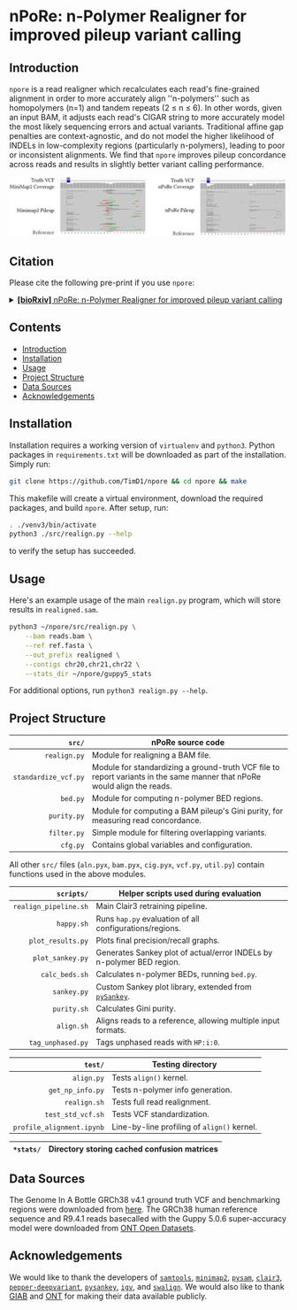 # nPoRe: n-Polymer Realigner for improved pileup variant calling

## Introduction
`npore` is a read realigner which recalculates each read's fine-grained alignment in order to more accurately align ''n-polymers'' such as homopolymers (n=1) and tandem repeats (2 &leq; n &leq; 6). In other words, given an input BAM, it adjusts each read's CIGAR string to more accurately model the most likely sequencing errors and actual variants. Traditional affine gap penalties are context-agnostic, and do not model the higher likelihood of INDELs in low-complexity regions (particularly n-polymers), leading to poor or inconsistent alignments. We find that `npore` improves pileup concordance across reads and results in slightly better variant calling performance.
<div align="center">
<img src="img/npore_pileup.png" width="720p" alt="npore vs minimap2 pileup comparison">
</div>


## Citation
Please cite the following pre-print if you use `npore`:

<details>
<summary>
<a href=""><b>[bioRxiv]</b> nPoRe: n-Polymer Realigner for improved pileup variant calling</a>
</summary>

@article {dunn-npore,
    author = {Dunn, Tim and Blaauw, David and Das, Reetuparna and Narayanasamy, Satish},
    title = {nPoRe: n-Polymer Realigner for improved pileup variant calling},
    elocation-id = {2022.02.15.480561},
    year = {2022},
    doi = {10.1101/2022.02.15.480561},
    publisher = {Cold Spring Harbor Laboratory},
    URL = {https://www.biorxiv.org/content/early/2022/02/18/2022.02.15.480561},
    eprint = {https://www.biorxiv.org/content/early/2022/02/18/2022.02.15.480561.full.pdf},
    journal = {bioRxiv}
}
</details>

## Contents

* [Introduction](#introduction)
* [Installation](#installation)
* [Usage](#usage)
* [Project Structure](#project-structure)
* [Data Sources](#data-sources)
* [Acknowledgements](#acknowledgements)

## Installation
Installation requires a working version of `virtualenv` and `python3`. Python packages in `requirements.txt` will be downloaded as part of the installation. Simply run:

```bash
git clone https://github.com/TimD1/npore && cd npore && make
```

This makefile will create a virtual environment, download the required packages, and build `npore`. After setup, run:

```bash
. ./venv3/bin/activate
python3 ./src/realign.py --help
```

to verify the setup has succeeded.

## Usage
Here's an example usage of the main `realign.py` program, which will store results in `realigned.sam`.

```bash
python3 ~/npore/src/realign.py \
    --bam reads.bam \
    --ref ref.fasta \
    --out_prefix realigned \
    --contigs chr20,chr21,chr22 \
    --stats_dir ~/npore/guppy5_stats
```
For additional options, run `python3 realign.py --help`.

## Project Structure
`src/` | nPoRe source code
---: | ---
`realign.py` | Module for realigning a BAM file.
`standardize_vcf.py` | Module for standardizing a ground-truth VCF file to report variants in the same manner that nPoRe would align the reads.
`bed.py` | Module for computing n-polymer BED regions.
`purity.py` | Module for computing a BAM pileup's Gini purity, for measuring read concordance.
`filter.py` | Simple module for filtering overlapping variants.
`cfg.py` | Contains global variables and configuration.

All other `src/` files (`aln.pyx`, `bam.pyx`, `cig.pyx`, `vcf.py`, `util.py`) contain functions used in the above modules.

`scripts/` | Helper scripts used during evaluation
---: | ---
`realign_pipeline.sh` | Main Clair3 retraining pipeline.
`happy.sh` | Runs `hap.py` evaluation of all configurations/regions.
`plot_results.py` | Plots final precision/recall graphs.
`plot_sankey.py` | Generates Sankey plot of actual/error INDELs by n-polymer BED region.
`calc_beds.sh` | Calculates n-polymer BEDs, running `bed.py`.
`sankey.py` | Custom Sankey plot library, extended from <a href="https://github.com/anazalea/pySankey">`pySankey`</a>.
`purity.sh` | Calculates Gini purity.
`align.sh` | Aligns reads to a reference, allowing multiple input formats.
`tag_unphased.py` | Tags unphased reads with `HP:i:0`.

`test/` | Testing directory
---: | ---
`align.py` | Tests `align()` kernel.
`get_np_info.py` | Tests n-polymer info generation.
`realign.sh` | Tests full read realignment.
`test_std_vcf.sh` | Tests VCF standardization.
`profile_alignment.ipynb` | Line-by-line profiling of `align()` kernel.

`*stats/` | Directory storing cached confusion matrices
---: | ---

## Data Sources
The Genome In A Bottle GRCh38 v4.1 ground truth VCF and benchmarking regions were downloaded from <a href="https://ftp-trace.ncbi.nlm.nih.gov/ReferenceSamples/giab/release/AshkenazimTrio/HG002_NA24385_son/NISTv4.1/GRCh38/">here</a>.
The GRCh38 human reference sequence and R9.4.1 reads basecalled with the Guppy 5.0.6 super-accuracy model were downloaded from <a href="https://registry.opendata.aws/ont-open-data/">ONT Open Datasets</a>.

## Acknowledgements
We would like to thank the developers of <a href="http://www.htslib.org">`samtools`</a>, <a href="https://github.com/lh3/minimap2">`minimap2`</a>, <a href="https://github.com/pysam-developers/pysam">`pysam`</a>, <a href="https://github.com/HKU-BAL/Clair3">`clair3`</a>, <a href="https://github.com/kishwarshafin/pepper">`pepper-deepvariant`</a>, <a href="https://github.com/anazalea/pySankey">`pysankey`</a>, <a href="https://software.broadinstitute.org/software/igv/">`igv`</a>, and <a href="https://github.com/mbreese/swalign">`swalign`</a>. We would also like to thank <a href="https://www.nist.gov/programs-projects/genome-bottle">GIAB</a> and <a href="https://nanoporetech.com">ONT</a> for making their data available publicly.
